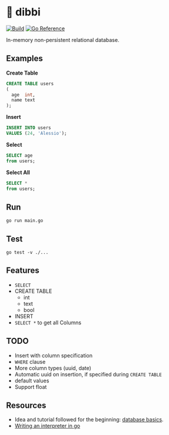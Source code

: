 # 🐳 dibbi

[![Build](https://github.com/PandaSekh/dibbi/actions/workflows/build_and_test.yml/badge.svg)](https://github.com/PandaSekh/dibbi/actions/workflows/build_and_test.yml)
[![Go Reference](https://pkg.go.dev/badge/github.com/PandaSekh/dibbi.svg)](https://pkg.go.dev/github.com/PandaSekh/dibbi)

In-memory non-persistent relational database.

## Examples

**Create Table**

```sql
CREATE TABLE users
(
  age  int,
  name text
);
```

**Insert**

```sql
INSERT INTO users
VALUES (24, 'Alessio');
```

**Select**

```sql
SELECT age
from users;
```

**Select All**

```sql
SELECT *
from users;
```

## Run

`go run main.go`

## Test

`go test -v ./...`

## Features

- `SELECT`
- CREATE TABLE
  - int
  - text
  - bool
- INSERT
- `SELECT *` to get all Columns

## TODO

- Insert with column specification
- `WHERE` clause
- More column types (uuid, date)
- Automatic uuid on insertion, if specified during `CREATE TABLE`
- default values
- Support float

## Resources

- Idea and tutorial followed for the beginning: [database basics](https://notes.eatonphil.com/database-basics.html).
- [Writing an interpreter in go](https://interpreterbook.com/)
